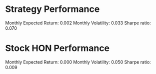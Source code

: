 # Strategy Performance
Monthly Expected Return: 0.002
Monthly Volatility: 0.033
Sharpe ratio: 0.070
# Stock HON Performance
Monthly Expected Return: 0.000
Monthly Volatility: 0.050
Sharpe ratio: 0.009
